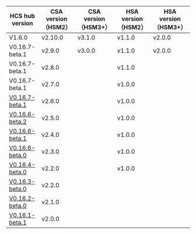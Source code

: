 | HCS hub version | CSA version（HSM2） | CSA version（HSM3+） | HSA version （HSM2） | HSA version（HSM3+） |
| --------------- | ------------------- | ------------------- | ------------------- | ------------------- |
| V1.6.0 | v2.10.0 |   v3.1.0  | v1.1.0 |  v2.0.0 |
| V0.16.7-beta.1 | v2.9.0 |v3.0.0  | v1.1.0 | v2.0.0 |
| V0.16.7-beta.1 | v2.8.0 |         | v1.1.0 |        |
| V0.16.7-beta.1 | v2.7.0 |         | v1.0.0 |        |
| [V0.16.7-beta.1](https://github.com/nbltrust/jadepool-hub-tech-docs/releases/tag/V0.16.7-beta.1) | v2.6.0 | |v1.0.0 ||
| [V0.16.6-beta.2](https://github.com/nbltrust/jadepool-hub-tech-docs/releases/tag/V0.16.6-beta.2) | v2.5.0 | |v1.0.0 ||
| [V0.16.6-beta.1](https://github.com/nbltrust/jadepool-hub-tech-docs/releases/tag/V0.16.6-beta.1) | v2.4.0 | |v1.0.0 ||
| [V0.16.6-beta.0](https://github.com/nbltrust/jadepool-hub-tech-docs/releases/tag/V0.16.6-beta.0) | v2.3.0 | |v1.0.0 ||
| [V0.16.4-beta.0](https://github.com/nbltrust/jadepool-hub-tech-docs/releases/tag/V0.16.4-beta.0) | v2.2.0 | |v1.0.0 ||
| [V0.16.3-beta.0](https://github.com/nbltrust/jadepool-hub-tech-docs/releases/tag/V0.16.3-beta.0) | v2.2.0 ||||
| [V0.16.2-beta.0](https://github.com/nbltrust/jadepool-hub-tech-docs/releases/tag/V0.16.2-beta.0) | v2.1.0 ||||
| [V0.16.1-beta.1](https://github.com/nbltrust/jadepool-hub-tech-docs/releases/tag/V0.16.1-beta.1) | v2.0.0 ||||
